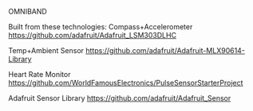 OMNIBAND

Built from these technologies:
Compass+Accelerometer
https://github.com/adafruit/Adafruit_LSM303DLHC

Temp+Ambient Sensor
https://github.com/adafruit/Adafruit-MLX90614-Library

Heart Rate Monitor
https://github.com/WorldFamousElectronics/PulseSensorStarterProject

Adafruit Sensor Library
https://github.com/adafruit/Adafruit_Sensor